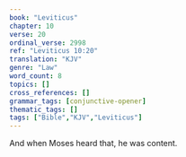```yaml
---
book: "Leviticus"
chapter: 10
verse: 20
ordinal_verse: 2998
ref: "Leviticus 10:20"
translation: "KJV"
genre: "Law"
word_count: 8
topics: []
cross_references: []
grammar_tags: [conjunctive-opener]
thematic_tags: []
tags: ["Bible","KJV","Leviticus"]
---
```

And when Moses heard that, he was content.

